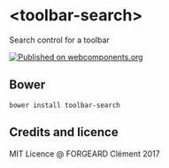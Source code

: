 # \<toolbar-search\>

Search control for a toolbar

[![Published on webcomponents.org](https://img.shields.io/badge/webcomponents.org-published-blue.svg)](https://www.webcomponents.org/element/cforgeard/toolbar-search)

## Bower

```
bower install toolbar-search
```

## Credits and licence

MIT Licence
@ FORGEARD Clément 2017